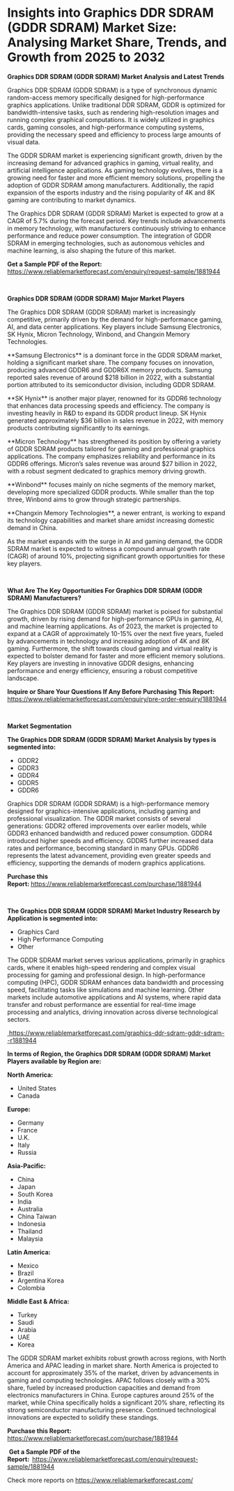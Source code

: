 <p><h1>Insights into Graphics DDR SDRAM (GDDR SDRAM) Market Size: Analysing Market Share, Trends, and Growth from 2025 to 2032</h1></p><p><strong>Graphics DDR SDRAM (GDDR SDRAM) Market Analysis and Latest Trends</strong></p>
<p><p>Graphics DDR SDRAM (GDDR SDRAM) is a type of synchronous dynamic random-access memory specifically designed for high-performance graphics applications. Unlike traditional DDR SDRAM, GDDR is optimized for bandwidth-intensive tasks, such as rendering high-resolution images and running complex graphical computations. It is widely utilized in graphics cards, gaming consoles, and high-performance computing systems, providing the necessary speed and efficiency to process large amounts of visual data.</p><p>The GDDR SDRAM market is experiencing significant growth, driven by the increasing demand for advanced graphics in gaming, virtual reality, and artificial intelligence applications. As gaming technology evolves, there is a growing need for faster and more efficient memory solutions, propelling the adoption of GDDR SDRAM among manufacturers. Additionally, the rapid expansion of the esports industry and the rising popularity of 4K and 8K gaming are contributing to market dynamics.</p><p>The Graphics DDR SDRAM (GDDR SDRAM) Market is expected to grow at a CAGR of 5.7% during the forecast period. Key trends include advancements in memory technology, with manufacturers continuously striving to enhance performance and reduce power consumption. The integration of GDDR SDRAM in emerging technologies, such as autonomous vehicles and machine learning, is also shaping the future of this market.</p></p>
<p><strong>Get a Sample PDF of the Report:&nbsp;</strong> <a href="https://www.reliablemarketforecast.com/enquiry/request-sample/1881944?utm_campaign=2193&utm_medium=2&utm_source=Github&utm_content=ia&utm_term=13022025&utm_id=graphics-ddr-sdram-gddr-sdram">https://www.reliablemarketforecast.com/enquiry/request-sample/1881944</a></p>
<p>&nbsp;</p>
<p><strong>Graphics DDR SDRAM (GDDR SDRAM) Major Market Players</strong></p>
<p><p>The Graphics DDR SDRAM (GDDR SDRAM) market is increasingly competitive, primarily driven by the demand for high-performance gaming, AI, and data center applications. Key players include Samsung Electronics, SK Hynix, Micron Technology, Winbond, and Changxin Memory Technologies.</p><p>**Samsung Electronics** is a dominant force in the GDDR SDRAM market, holding a significant market share. The company focuses on innovation, producing advanced GDDR6 and GDDR6X memory products. Samsung reported sales revenue of around $218 billion in 2022, with a substantial portion attributed to its semiconductor division, including GDDR SDRAM.</p><p>**SK Hynix** is another major player, renowned for its GDDR6 technology that enhances data processing speeds and efficiency. The company is investing heavily in R&D to expand its GDDR product lineup. SK Hynix generated approximately $36 billion in sales revenue in 2022, with memory products contributing significantly to its earnings.</p><p>**Micron Technology** has strengthened its position by offering a variety of GDDR SDRAM products tailored for gaming and professional graphics applications. The company emphasizes reliability and performance in its GDDR6 offerings. Micron’s sales revenue was around $27 billion in 2022, with a robust segment dedicated to graphics memory driving growth.</p><p>**Winbond** focuses mainly on niche segments of the memory market, developing more specialized GDDR products. While smaller than the top three, Winbond aims to grow through strategic partnerships.</p><p>**Changxin Memory Technologies**, a newer entrant, is working to expand its technology capabilities and market share amidst increasing domestic demand in China.</p><p>As the market expands with the surge in AI and gaming demand, the GDDR SDRAM market is expected to witness a compound annual growth rate (CAGR) of around 10%, projecting significant growth opportunities for these key players.</p></p>
<p>&nbsp;</p>
<p><strong>What Are The Key Opportunities For Graphics DDR SDRAM (GDDR SDRAM) Manufacturers?</strong></p>
<p><p>The Graphics DDR SDRAM (GDDR SDRAM) market is poised for substantial growth, driven by rising demand for high-performance GPUs in gaming, AI, and machine learning applications. As of 2023, the market is projected to expand at a CAGR of approximately 10-15% over the next five years, fueled by advancements in technology and increasing adoption of 4K and 8K gaming. Furthermore, the shift towards cloud gaming and virtual reality is expected to bolster demand for faster and more efficient memory solutions. Key players are investing in innovative GDDR designs, enhancing performance and energy efficiency, ensuring a robust competitive landscape.</p></p>
<p><strong>Inquire or Share Your Questions If Any Before Purchasing This Report:</strong> <a href="https://www.reliablemarketforecast.com/enquiry/pre-order-enquiry/1881944?utm_campaign=2193&utm_medium=2&utm_source=Github&utm_content=ia&utm_term=13022025&utm_id=graphics-ddr-sdram-gddr-sdram">https://www.reliablemarketforecast.com/enquiry/pre-order-enquiry/1881944</a></p>
<p>&nbsp;</p>
<p><strong>Market Segmentation</strong></p>
<p><strong>The Graphics DDR SDRAM (GDDR SDRAM) Market Analysis by types is segmented into:</strong></p>
<p><ul><li>GDDR2</li><li>GDDR3</li><li>GDDR4</li><li>GDDR5</li><li>GDDR6</li></ul></p>
<p><p>Graphics DDR SDRAM (GDDR SDRAM) is a high-performance memory designed for graphics-intensive applications, including gaming and professional visualization. The GDDR market consists of several generations: GDDR2 offered improvements over earlier models, while GDDR3 enhanced bandwidth and reduced power consumption. GDDR4 introduced higher speeds and efficiency. GDDR5 further increased data rates and performance, becoming standard in many GPUs. GDDR6 represents the latest advancement, providing even greater speeds and efficiency, supporting the demands of modern graphics applications.</p></p>
<p><strong>Purchase this Report:&nbsp;</strong><a href="https://www.reliablemarketforecast.com/purchase/1881944?utm_campaign=2193&utm_medium=2&utm_source=Github&utm_content=ia&utm_term=13022025&utm_id=graphics-ddr-sdram-gddr-sdram">https://www.reliablemarketforecast.com/purchase/1881944</a></p>
<p>&nbsp;</p>
<p><strong>The Graphics DDR SDRAM (GDDR SDRAM) Market Industry Research by Application is segmented into:</strong></p>
<p><ul><li>Graphics Card</li><li>High Performance Computing</li><li>Other</li></ul></p>
<p><p>The GDDR SDRAM market serves various applications, primarily in graphics cards, where it enables high-speed rendering and complex visual processing for gaming and professional design. In high-performance computing (HPC), GDDR SDRAM enhances data bandwidth and processing speed, facilitating tasks like simulations and machine learning. Other markets include automotive applications and AI systems, where rapid data transfer and robust performance are essential for real-time image processing and analytics, driving innovation across diverse technological sectors.</p></p>
<p><a href="https://www.reliablemarketforecast.com/graphics-ddr-sdram-gddr-sdram--r1881944?utm_campaign=2193&utm_medium=2&utm_source=Github&utm_content=ia&utm_term=13022025&utm_id=graphics-ddr-sdram-gddr-sdram">&nbsp;https://www.reliablemarketforecast.com/graphics-ddr-sdram-gddr-sdram--r1881944</a></p>
<p><strong>In terms of Region, the Graphics DDR SDRAM (GDDR SDRAM) Market Players available by Region are:</strong></p>
<p>
    <p> <strong> North America: </strong>
        <ul>
            <li>United States</li>
            <li>Canada</li>
        </ul>
        </p> 
    <p> <strong> Europe: </strong>
        <ul>
            <li>Germany</li>
            <li>France</li>
            <li>U.K.</li>
            <li>Italy</li>
            <li>Russia</li>
        </ul>
        </p> 
    <p> <strong> Asia-Pacific: </strong>
        <ul>
            <li>China</li>
            <li>Japan</li>
            <li>South Korea</li>
            <li>India</li>
            <li>Australia</li>
            <li>China Taiwan</li>
            <li>Indonesia</li>
            <li>Thailand</li>
            <li>Malaysia</li>
        </ul>
        </p> 
    <p> <strong> Latin America: </strong>
        <ul>
            <li>Mexico</li>
            <li>Brazil</li>
            <li>Argentina Korea</li>
            <li>Colombia</li>
        </ul>
        </p> 
    <p> <strong> Middle East & Africa: </strong>
        <ul>
            <li>Turkey</li>
            <li>Saudi</li>
            <li>Arabia</li>
            <li>UAE</li>
            <li>Korea</li>
        </ul>
    </p>
    </p>
<p><p>The GDDR SDRAM market exhibits robust growth across regions, with North America and APAC leading in market share. North America is projected to account for approximately 35% of the market, driven by advancements in gaming and computing technologies. APAC follows closely with a 30% share, fueled by increased production capacities and demand from electronics manufacturers in China. Europe captures around 25% of the market, while China specifically holds a significant 20% share, reflecting its strong semiconductor manufacturing presence. Continued technological innovations are expected to solidify these standings.</p></p>
<p><strong>Purchase this Report: </strong><a href="https://www.reliablemarketforecast.com/purchase/1881944?utm_campaign=2193&utm_medium=2&utm_source=Github&utm_content=ia&utm_term=13022025&utm_id=graphics-ddr-sdram-gddr-sdram">https://www.reliablemarketforecast.com/purchase/1881944</a></p>
<p>&nbsp;<strong>Get a Sample PDF of the Report:&nbsp;&nbsp;</strong><a href="https://www.reliablemarketforecast.com/enquiry/request-sample/1881944?utm_campaign=2193&utm_medium=2&utm_source=Github&utm_content=ia&utm_term=13022025&utm_id=graphics-ddr-sdram-gddr-sdram">https://www.reliablemarketforecast.com/enquiry/request-sample/1881944</a></p>
<p><strong></strong></p>
<p>Check more reports on <a href="https://www.reliablemarketforecast.com/?utm_campaign=2193&utm_medium=2&utm_source=Github&utm_content=ia&utm_term=13022025&utm_id=graphics-ddr-sdram-gddr-sdram">https://www.reliablemarketforecast.com/</a></p>